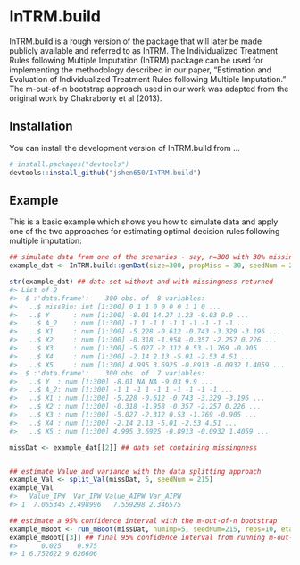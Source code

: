 
<!-- README.md is generated from README.Rmd. Please edit that file -->

# InTRM.build

InTRM.build is a rough version of the package that will later be made
publicly available and referred to as InTRM. The Individualized
Treatment Rules following Multiple Imputation (InTRM) package can be
used for implementing the methodology described in our paper,
“Estimation and Evaluation of Individualized Treatment Rules following
Multiple Imputation.” The m-out-of-n bootstrap approach used in our work
was adapted from the original work by Chakraborty et al (2013).

<!-- badges: start -->
<!-- badges: end -->

## Installation

You can install the development version of InTRM.build from …

``` r
# install.packages("devtools")
devtools::install_github("jshen650/InTRM.build")
```

## Example

This is a basic example which shows you how to simulate data and apply
one of the two approaches for estimating optimal decision rules
following multiple imputation:

``` r
## simulate data from one of the scenarios - say, n=300 with 30% missingness only in Y
example_dat <- InTRM.build::genDat(size=300, propMiss = 30, seedNum = 215, settingNumber = 1)

str(example_dat) ## data set without and with missingness returned
#> List of 2
#>  $ :'data.frame':    300 obs. of  8 variables:
#>   ..$ missBin: int [1:300] 0 1 1 0 0 0 0 1 1 0 ...
#>   ..$ Y      : num [1:300] -8.01 14.27 1.23 -9.03 9.9 ...
#>   ..$ A_2    : num [1:300] -1 1 -1 1 -1 1 -1 -1 -1 -1 ...
#>   ..$ X1     : num [1:300] -5.228 -0.612 -0.743 -3.329 -3.196 ...
#>   ..$ X2     : num [1:300] -0.318 -1.958 -0.357 -2.257 0.226 ...
#>   ..$ X3     : num [1:300] -5.027 -2.312 0.53 -1.769 -0.905 ...
#>   ..$ X4     : num [1:300] -2.14 2.13 -5.01 -2.53 4.51 ...
#>   ..$ X5     : num [1:300] 4.995 3.6925 -0.8913 -0.0932 1.4059 ...
#>  $ :'data.frame':    300 obs. of  7 variables:
#>   ..$ Y  : num [1:300] -8.01 NA NA -9.03 9.9 ...
#>   ..$ A_2: num [1:300] -1 1 -1 1 -1 1 -1 -1 -1 -1 ...
#>   ..$ X1 : num [1:300] -5.228 -0.612 -0.743 -3.329 -3.196 ...
#>   ..$ X2 : num [1:300] -0.318 -1.958 -0.357 -2.257 0.226 ...
#>   ..$ X3 : num [1:300] -5.027 -2.312 0.53 -1.769 -0.905 ...
#>   ..$ X4 : num [1:300] -2.14 2.13 -5.01 -2.53 4.51 ...
#>   ..$ X5 : num [1:300] 4.995 3.6925 -0.8913 -0.0932 1.4059 ...

missDat <- example_dat[[2]] ## data set containing missingness
```

``` r

## estimate Value and variance with the data splitting approach
example_Val <- split_Val(missDat, 5, seedNum = 215)
example_Val
#>   Value_IPW  Var_IPW Value_AIPW Var_AIPW
#> 1  7.055345 2.498996   7.559298 2.346575

## estimate a 95% confidence interval with the m-out-of-n bootstrap
example_mBoot <- run_mBoot(missDat, numImp=5, seedNum=215, reps=10, eta=0.05)
example_mBoot[[3]] ## final 95% confidence interval from running m-out-of-n bootstrap on data sets imputed r=5 times
#>      0.025    0.975
#> 1 6.752622 9.626606
```

<!-- What is special about using `README.Rmd` instead of just `README.md`? You can include R chunks like so: -->
<!-- ```{r cars} -->
<!-- summary(cars) -->
<!-- ``` -->
<!-- You'll still need to render `README.Rmd` regularly, to keep `README.md` up-to-date. `devtools::build_readme()` is handy for this. You could also use GitHub Actions to re-render `README.Rmd` every time you push. An example workflow can be found here: <https://github.com/r-lib/actions/tree/v1/examples>. -->
<!-- You can also embed plots, for example: -->
<!-- ```{r pressure, echo = FALSE} -->
<!-- plot(pressure) -->
<!-- ``` -->
<!-- In that case, don't forget to commit and push the resulting figure files, so they display on GitHub and CRAN. -->
